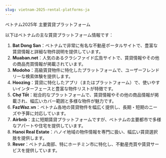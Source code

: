 ```yaml
---
slug: vietnam-2025-rental-platforms-ja
---
```


ベトナム2025年 主要賃貸プラットフォーム

以下はベトナムの主な賃貸プラットフォーム情報です：

1. **Bat Dong San**：ベトナムで非常に有名な不動産ポータルサイトで、豊富な賃貸情報と詳細な物件説明を提供しています。
2. **Muaban.net**：人気のあるクラシファイド広告サイトで、賃貸情報やその他の商品売買情報が掲載されています。
3. **Modoho**：高級賃貸物件に特化したプラットフォームで、ユーザーフレンドリーな検索体験を提供します。
4. **Hoozing**：賃貸に特化したアプリ（またはプラットフォーム）で、使いやすいインターフェースと豊富な物件リストが特徴です。
5. **Chợ Tốt**：総合的なプラットフォームで、賃貸情報やその他の商品情報が掲載され、幅広いカバー範囲と多様な物件が魅力です。
6. **FazWaz.vn**：ベトナム各地の賃貸物件を幅広く提供し、長期・短期のニーズや予算に対応しています。
7. **Airbnb**：主に短期賃貸プラットフォームですが、ベトナムの主要都市で多様なアパートや住宅を提供しています。
8. **Hanoi Real Estate**：ハノイ地域の物件情報を専門に扱い、幅広い賃貸選択肢を提供します。
9. **Rever**：ベトナム南部、特にホーチミン市に特化し、不動産売買や賃貸サービスを提供しています。